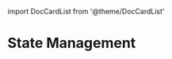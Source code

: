 
import DocCardList from '@theme/DocCardList'

# State Management
<!--
TODO:
Divide the early sketch at /developer/typescript/basics/state into introduction+explanation.
Move the in-depth explanations into this section.

- [ ] State management
- [ ] New synchronous state API
-->

<DocCardList />
